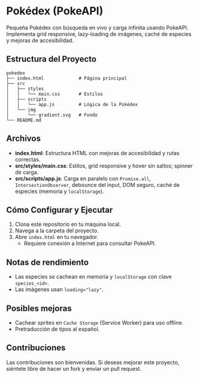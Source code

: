 # Pokédex (PokeAPI)

Pequeña Pokédex con búsqueda en vivo y carga infinita usando PokeAPI. Implementa grid responsive, lazy-loading de imágenes, caché de especies y mejoras de accesibilidad.

## Estructura del Proyecto

```
pokedex
├── index.html             # Página principal
├── src
│   ├── styles
│   │   └── main.css       # Estilos
│   ├── scripts
│   │   └── app.js         # Lógica de la Pokédex
│   └── img
│       └── gradient.svg   # Fondo
└── README.md
```

## Archivos

- **index.html**: Estructura HTML con mejoras de accesibilidad y rutas correctas.
- **src/styles/main.css**: Estilos, grid responsive y hover sin saltos; spinner de carga.
- **src/scripts/app.js**: Carga en paralelo con `Promise.all`, `IntersectionObserver`, debounce del input, DOM seguro, caché de especies (memoria y `localStorage`).

## Cómo Configurar y Ejecutar

1. Clona este repositorio en tu máquina local.
2. Navega a la carpeta del proyecto.
3. Abre `index.html` en tu navegador.
   - Requiere conexión a Internet para consultar PokeAPI.

## Notas de rendimiento
- Las especies se cachean en memoria y `localStorage` con clave `species_<id>`.
- Las imágenes usan `loading="lazy"`.

## Posibles mejoras
- Cachear sprites en `Cache Storage` (Service Worker) para uso offline.
- Pretraducción de tipos al español.

## Contribuciones

Las contribuciones son bienvenidas. Si deseas mejorar este proyecto, siéntete libre de hacer un fork y enviar un pull request.